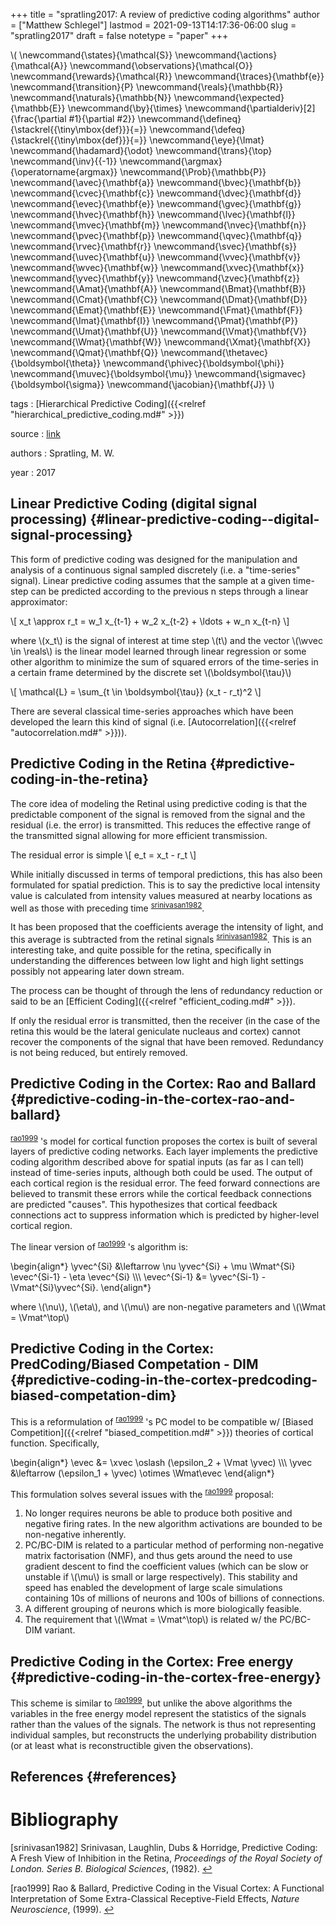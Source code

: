 +++
title = "spratling2017: A review of predictive coding algorithms"
author = ["Matthew Schlegel"]
lastmod = 2021-09-13T14:17:36-06:00
slug = "spratling2017"
draft = false
notetype = "paper"
+++

\\( \newcommand{\states}{\mathcal{S}}
\newcommand{\actions}{\mathcal{A}}
\newcommand{\observations}{\mathcal{O}}
\newcommand{\rewards}{\mathcal{R}}
\newcommand{\traces}{\mathbf{e}}
\newcommand{\transition}{P}
\newcommand{\reals}{\mathbb{R}}
\newcommand{\naturals}{\mathbb{N}}
\newcommand{\expected}{\mathbb{E}}
\newcommand{\by}{\times}
\newcommand{\partialderiv}[2]{\frac{\partial #1}{\partial #2}}
\newcommand{\defineq}{\stackrel{{\tiny\mbox{def}}}{=}}
\newcommand{\defeq}{\stackrel{{\tiny\mbox{def}}}{=}}
\newcommand{\eye}{\Imat}
\newcommand{\hadamard}{\odot}
\newcommand{\trans}{\top}
\newcommand{\inv}{{-1}}
\newcommand{\argmax}{\operatorname{argmax}}
\newcommand{\Prob}{\mathbb{P}}
\newcommand{\avec}{\mathbf{a}}
\newcommand{\bvec}{\mathbf{b}}
\newcommand{\cvec}{\mathbf{c}}
\newcommand{\dvec}{\mathbf{d}}
\newcommand{\evec}{\mathbf{e}}
\newcommand{\gvec}{\mathbf{g}}
\newcommand{\hvec}{\mathbf{h}}
\newcommand{\lvec}{\mathbf{l}}
\newcommand{\mvec}{\mathbf{m}}
\newcommand{\nvec}{\mathbf{n}}
\newcommand{\pvec}{\mathbf{p}}
\newcommand{\qvec}{\mathbf{q}}
\newcommand{\rvec}{\mathbf{r}}
\newcommand{\svec}{\mathbf{s}}
\newcommand{\uvec}{\mathbf{u}}
\newcommand{\vvec}{\mathbf{v}}
\newcommand{\wvec}{\mathbf{w}}
\newcommand{\xvec}{\mathbf{x}}
\newcommand{\yvec}{\mathbf{y}}
\newcommand{\zvec}{\mathbf{z}}
\newcommand{\Amat}{\mathbf{A}}
\newcommand{\Bmat}{\mathbf{B}}
\newcommand{\Cmat}{\mathbf{C}}
\newcommand{\Dmat}{\mathbf{D}}
\newcommand{\Emat}{\mathbf{E}}
\newcommand{\Fmat}{\mathbf{F}}
\newcommand{\Imat}{\mathbf{I}}
\newcommand{\Pmat}{\mathbf{P}}
\newcommand{\Umat}{\mathbf{U}}
\newcommand{\Vmat}{\mathbf{V}}
\newcommand{\Wmat}{\mathbf{W}}
\newcommand{\Xmat}{\mathbf{X}}
\newcommand{\Qmat}{\mathbf{Q}}
\newcommand{\thetavec}{\boldsymbol{\theta}}
\newcommand{\phivec}{\boldsymbol{\phi}}
\newcommand{\muvec}{\boldsymbol{\mu}}
\newcommand{\sigmavec}{\boldsymbol{\sigma}}
\newcommand{\jacobian}{\mathbf{J}}
\\)

tags
: [Hierarchical Predictive Coding]({{<relref "hierarchical_predictive_coding.md#" >}})

source
: [link](https://www.sciencedirect.com/science/article/pii/S027826261530035X?casa%5Ftoken=InNrJSl5f4QAAAAA:PBmcJF887TTbvY-o5oAjUxTxRSc2zJh8OtlXDO61erpnGmXMzlHRVeFeAVEc4Sb0ISGM%5FsYvYUg)

authors
: Spratling, M. W.

year
: 2017


## Linear Predictive Coding (digital signal processing) {#linear-predictive-coding--digital-signal-processing}

This form of predictive coding was designed for the manipulation and analysis of a continuous signal sampled discretely (i.e. a "time-series" signal). Linear predictive coding assumes that the sample at a given time-step can be predicted according to the previous n steps through a linear approximator:

\\[
x\_t \approx r\_t = w\_1 x\_{t-1} + w\_2 x\_{t-2} + \ldots + w\_n x\_{t-n}
\\]

where \\(x\_t\\) is the signal of interest at time step \\(t\\) and the vector \\(\wvec \in \reals\\) is the linear model learned through linear regression or some other algorithm to minimize the sum of squared errors of the time-series in a certain frame determined by the discrete set \\(\boldsymbol{\tau}\\)

\\[
\mathcal{L} = \sum\_{t \in \boldsymbol{\tau}} (x\_t - r\_t)^2
\\]

There are several classical time-series approaches which have been developed the learn this kind of signal (i.e. [Autocorrelation]({{<relref "autocorrelation.md#" >}})).


## Predictive Coding in the Retina {#predictive-coding-in-the-retina}

The core idea of modeling the Retinal using predictive coding is that the predictable component of the signal is removed from the signal and the residual (i.e. the error) is transmitted. This reduces the effective range of the transmitted signal allowing for more efficient transmission.

The residual error is simple
\\[
e\_t = x\_t - r\_t
\\]

While initially discussed in terms of temporal predictions, this has also been formulated for spatial prediction. This is to say the predictive local intensity value is calculated from intensity values measured at nearby locations as well as those with preceding time <sup id="d99e6ac5b4c5ec160fcf0e921d0d097c"><a href="#srinivasan1982" title="Srinivasan, Laughlin, Dubs \&amp; Horridge, Predictive Coding: A Fresh View of Inhibition in the Retina, {Proceedings of the Royal Society of London. Series B. Biological Sciences}, v(), (1982).">srinivasan1982</a></sup>.

It has been proposed that the coefficients average the intensity of light, and this average is subtracted from the retinal signals <sup id="d99e6ac5b4c5ec160fcf0e921d0d097c"><a href="#srinivasan1982" title="Srinivasan, Laughlin, Dubs \&amp; Horridge, Predictive Coding: A Fresh View of Inhibition in the Retina, {Proceedings of the Royal Society of London. Series B. Biological Sciences}, v(), (1982).">srinivasan1982</a></sup>. This is an interesting take, and quite possible for the retina, specifically in understanding the differences between low light and high light settings possibly not appearing later down stream.

The process can be thought of through the lens of redundancy reduction or said to be an [Efficient Coding]({{<relref "efficient_coding.md#" >}}).

<div class="note">
  <div></div>

If only the residual error is transmitted, then the receiver (in the case of the retina this would be the lateral geniculate nucleaus and cortex) cannot recover the components of the signal that have been removed. Redundancy is not being reduced, but entirely removed.

</div>


## Predictive Coding in the Cortex: Rao and Ballard {#predictive-coding-in-the-cortex-rao-and-ballard}

<sup id="7b979f5b998905dc446bf66499306a20"><a href="#rao1999" title="Rao \&amp; Ballard, Predictive Coding in the Visual Cortex: A Functional Interpretation of Some Extra-Classical Receptive-Field Effects, {Nature Neuroscience}, v(), (1999).">rao1999</a></sup> 's model for cortical function proposes the cortex is built of several layers of predictive coding networks. Each layer implements the predictive coding algorithm described above for spatial inputs (as far as I can tell) instead of time-series inputs, although both could be used. The output of each cortical region is the residual error. The feed forward connections are believed to transmit these errors while the cortical feedback connections are predicted "causes". This hypothesizes that cortical feedback connections act to suppress information which is predicted by higher-level cortical region.

The linear version of <sup id="7b979f5b998905dc446bf66499306a20"><a href="#rao1999" title="Rao \&amp; Ballard, Predictive Coding in the Visual Cortex: A Functional Interpretation of Some Extra-Classical Receptive-Field Effects, {Nature Neuroscience}, v(), (1999).">rao1999</a></sup> 's algorithm is:

\begin{align\*}
\yvec^{Si} &\leftarrow \nu \yvec^{Si} + \mu \Wmat^{Si} \evec^{Si-1} - \eta \evec^{Si} \\\\\\
\evec^{Si-1} &= \yvec^{Si-1} - \Vmat^{Si}\yvec^{Si}.
\end{align\*}

where \\(\nu\\), \\(\eta\\), and \\(\mu\\) are non-negative parameters and \\(\Wmat = \Vmat^\top\\)


## Predictive Coding in the Cortex: PredCoding/Biased Competation - DIM {#predictive-coding-in-the-cortex-predcoding-biased-competation-dim}

This is a reformulation of <sup id="7b979f5b998905dc446bf66499306a20"><a href="#rao1999" title="Rao \&amp; Ballard, Predictive Coding in the Visual Cortex: A Functional Interpretation of Some Extra-Classical Receptive-Field Effects, {Nature Neuroscience}, v(), (1999).">rao1999</a></sup> 's PC model to be compatible w/ [Biased Competition]({{<relref "biased_competition.md#" >}}) theories of cortical function. Specifically,

\begin{align\*}
\evec &= \xvec \oslash (\epsilon\_2 + \Vmat \yvec) \\\\\\
\yvec &\leftarrow (\epsilon\_1 + \yvec) \otimes \Wmat\evec
\end{align\*}

This formulation solves several issues with the <sup id="7b979f5b998905dc446bf66499306a20"><a href="#rao1999" title="Rao \&amp; Ballard, Predictive Coding in the Visual Cortex: A Functional Interpretation of Some Extra-Classical Receptive-Field Effects, {Nature Neuroscience}, v(), (1999).">rao1999</a></sup> proposal:

1.  No longer requires neurons be able to produce both positive and negative firing rates. In the new algorithm activations are bounded to be non-negative inherently.
2.  PC/BC-DIM is related to a particular method of performing non-negative matrix factorisation (NMF), and thus gets around the need to use gradient descent to find the coefficient values (which can be slow or unstable if \\(\mu\\) is small or large respectively). This stability and speed has enabled the development of large scale simulations containing 10s of millions of neurons and 100s of billions of connections.
3.  A different grouping of neurons which is more biologically feasible.
4.  The requirement that \\(\Wmat = \Vmat^\top\\) is related w/ the PC/BC-DIM variant.


## Predictive Coding in the Cortex: Free energy {#predictive-coding-in-the-cortex-free-energy}

This scheme is similar to <sup id="7b979f5b998905dc446bf66499306a20"><a href="#rao1999" title="Rao \&amp; Ballard, Predictive Coding in the Visual Cortex: A Functional Interpretation of Some Extra-Classical Receptive-Field Effects, {Nature Neuroscience}, v(), (1999).">rao1999</a></sup>, but unlike the above algorithms the variables in the free energy model represent the statistics of the signals rather than the values of the signals. The network is thus not representing individual samples, but reconstructs the underlying probability distribution (or at least what is reconstructible given the observations).


## References {#references}


# Bibliography
<a id="srinivasan1982"></a>[srinivasan1982] Srinivasan, Laughlin, Dubs & Horridge, Predictive Coding: A Fresh View of Inhibition in the Retina, <i>Proceedings of the Royal Society of London. Series B. Biological Sciences</i>,  (1982). [↩](#d99e6ac5b4c5ec160fcf0e921d0d097c)

<a id="rao1999"></a>[rao1999] Rao & Ballard, Predictive Coding in the Visual Cortex: A Functional Interpretation of Some Extra-Classical Receptive-Field Effects, <i>Nature Neuroscience</i>,  (1999). [↩](#7b979f5b998905dc446bf66499306a20)
